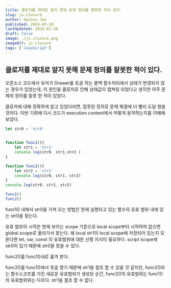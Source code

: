 ```yaml
---
title: 클로저를 제대로 알지 못해 문제 정의를 잘못한 적이 있다.
slug: js-closure
author: Hyunsu Joo
published: 2024-03-20
lastUpdated: 2024-03-20
draft: false
image: ./js-closure.png
imageAlt: js-closure
tags: ['JavaScript']
---
```



## 클로저를 제대로 알지 못해 문제 정의를 잘못한 적이 있다.

오픈소스 코드에서 유저가 Drawer를 토글 하는 콜백 함수처리에서 상태가 변경되지 않는 경우가 있었는데, 이 원인을 클로저로 인해 상태값이
캡쳐링 되었다고 생각한 아주 문제의 정의를 잘못 한 적이 있었다.

클로저에 대해 정확하게 알고 있었더라면, 잘못된 정의로 문제 해결에 더 빨리 도달 했을 것이다.
이번 기회에 다시 코드가 execution context에서 어떻게 동작하는지를 이해해 보았다.


```javascript
let str0 = 'str0'


function func1(){
    let str1 = 'str1'
    console.log(str0, str1,str2 )
}

function func2(){
    let str2 = 'str2'
    console.log(str0, str1, str2)
}
console.log(str0, str1, str2)

func1()
func2()
```

func1() 내에서 str0을 가져 오는 방법은
현재 실행되고 있는 함수의 유효 범위 내에 있는 str0을 찾는다.

유효 범위의 시작은 현재 보이는 scope 기준으로 local scope부터 시작하여
없으면 global scope로 올라가서 찾는다. 왜 local str1이 local scope에 저장되어 있는지 모른다면 let, var, const 의 유효범위에 대한 선행 지식이 필요하다.
script scope에 str0이 있기 때문에 str0을 찾을 수 있다.



func2()를  func1()내로 옮겨 본다.


func2()를 func1()에서 호출 했기 때문에 str1을 참조 할 수 있을 것 같지만, func2()라는 함수스코프를 가진 새로운 유효범위가 생성된 순간, func2()의
유효범위는 func1()의 유효범위와는 다르다. str1을 참조 할 수 없다.








